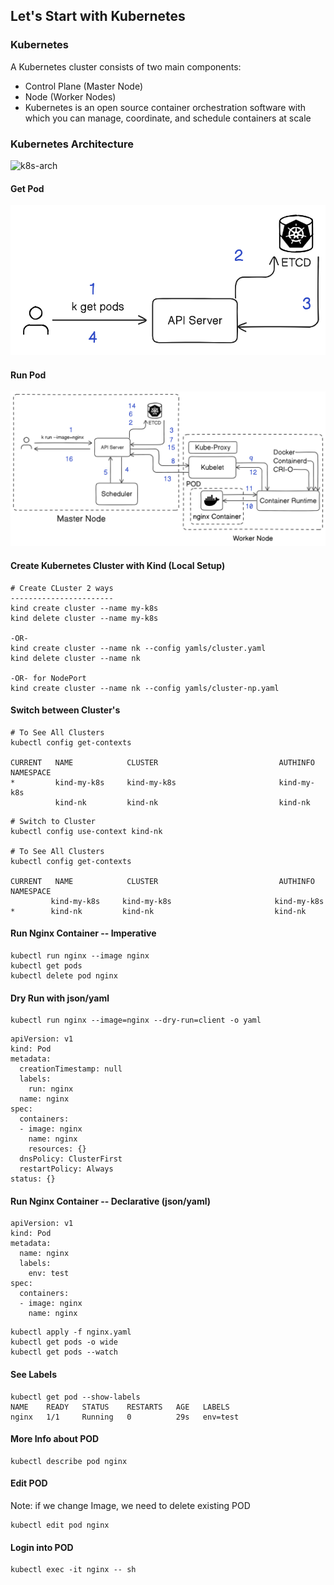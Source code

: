 ## Let's Start with Kubernetes

### Kubernetes
A Kubernetes cluster consists of two main components: 
- Control Plane (Master Node) 
- Node (Worker Nodes) 
-  Kubernetes is an open source container orchestration software with which you can manage, coordinate, and schedule containers at scale

### Kubernetes Architecture
![k8s-arch](./IMG/k8s-arch.avif)

#### Get Pod
![k-get-po](./IMG/kgp.png)

#### Run Pod
![k-run-ng](./IMG/krn.png)

#### Create Kubernetes Cluster with Kind (Local Setup)
```
# Create CLuster 2 ways
-----------------------
kind create cluster --name my-k8s
kind delete cluster --name my-k8s

-OR-
kind create cluster --name nk --config yamls/cluster.yaml
kind delete cluster --name nk

-OR- for NodePort
kind create cluster --name nk --config yamls/cluster-np.yaml
```

#### Switch between Cluster's
```
# To See All Clusters
kubectl config get-contexts

CURRENT   NAME            CLUSTER                           AUTHINFO       NAMESPACE
*         kind-my-k8s     kind-my-k8s                       kind-my-k8s
          kind-nk         kind-nk                           kind-nk
```
```
# Switch to Cluster
kubectl config use-context kind-nk

# To See All Clusters
kubectl config get-contexts

CURRENT   NAME            CLUSTER                           AUTHINFO       NAMESPACE
         kind-my-k8s     kind-my-k8s                       kind-my-k8s
*        kind-nk         kind-nk                           kind-nk
```
#### Run Nginx Container -- Imperative
```
kubectl run nginx --image nginx
kubectl get pods
kubectl delete pod nginx
```
#### Dry Run with json/yaml
```
kubectl run nginx --image=nginx --dry-run=client -o yaml
```
```
apiVersion: v1
kind: Pod
metadata:
  creationTimestamp: null
  labels:
    run: nginx
  name: nginx
spec:
  containers:
  - image: nginx
    name: nginx
    resources: {}
  dnsPolicy: ClusterFirst
  restartPolicy: Always
status: {}
```

#### Run Nginx Container -- Declarative (json/yaml)
```
apiVersion: v1
kind: Pod
metadata:
  name: nginx
  labels:
    env: test
spec:
  containers:
  - image: nginx
    name: nginx
```
```
kubectl apply -f nginx.yaml
kubectl get pods -o wide
kubectl get pods --watch
```
#### See Labels
```
kubectl get pod --show-labels
NAME    READY   STATUS    RESTARTS   AGE   LABELS
nginx   1/1     Running   0          29s   env=test
```
#### More Info about POD
```
kubectl describe pod nginx
```
#### Edit POD
Note: if we change Image, we need to delete existing POD
```
kubectl edit pod nginx
```
#### Login into POD
```
kubectl exec -it nginx -- sh
```